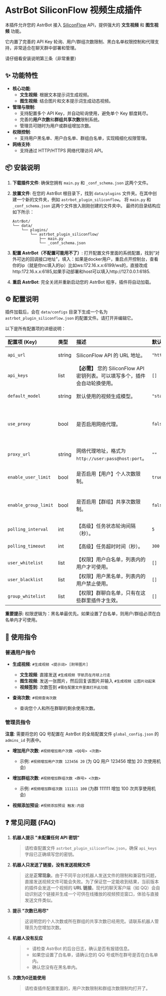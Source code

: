 # AstrBot SiliconFlow 视频生成插件

本插件允许您的 AstrBot 接入 [SiliconFlow](https://siliconflow.cn/) API，提供强大的 **文生视频** 和 **图生视频** 功能。

它内置了完善的 API Key 轮询、用户/群组次数限制、黑白名单权限控制和代理支持，非常适合在聊天群中部署和管理。

请仔细看安装说明第三条（非常重要）
## ✨ 功能特性

- **核心功能**:
  - **文生视频**: 根据文本提示词生成视频。
  - **图生视频**: 结合图片和文本提示词生成动态视频。
- **管理与限制**:
  - 支持配置多个 API Key，并自动轮询使用，避免单个 Key 额度耗尽。
  - 完善的**用户次数**和**群组共享次数**限制系统。
  - 管理员可随时为用户或群组增加次数。
- **权限控制**:
  - 支持用户黑名单、用户白名单、群组白名单，实现精细化权限管理。
- **网络支持**:
  - 支持通过 HTTP/HTTPS 网络代理访问 API。

## 📦 安装说明

1.  **下载插件文件**:
    确保您拥有 `main.py` 和 `_conf_schema.json` 这两个文件。

2.  **放置文件**:
    在您的 AstrBot 根目录下，找到 `data/plugins` 文件夹。在其中创建一个新的文件夹，例如 `astrbot_plugin_siliconflow`。
    将 `main.py` 和 `_conf_schema.json` 这两个文件放入刚刚创建的文件夹中。
    最终的目录结构应如下所示：
    ```
    AstrBot/
    └── data/
        └── plugins/
            └── astrbot_plugin_siliconflow/
                ├── main.py
                └── _conf_schema.json
    ```
3.  **配置 AstrBot（不配置可能用不了）**:
   打开配置文件里面的系统配置，找到“对外可达的回调接口地址”，填入：如果是docker用户，重启点开控制台，查看你的ip（就是你nc填入的ip）比如ws:172.16.x.x:6199/ws的，直接改成http:172.16.x.x:6185,如果手动部署和host可以填入http://127.0.0.1:6185.
4.  **重启 AstrBot**:
    完全关闭并重新启动您的 AstrBot 程序，插件将自动加载。

## ⚙️ 配置说明

插件加载后，会在 `data/configs` 目录下生成一个名为 `astrbot_plugin_siliconflow.json` 的配置文件。请打开并编辑它。

以下是所有配置项的详细说明：

| 配置项 (Key) | 类型 | 描述 | 默认值 | 示例/备注 |
| :--- | :--- | :--- | :--- | :--- |
| `api_url` | string | SiliconFlow API 的 URL 地址。 | `"https://api.siliconflow.cn"` | 通常无需修改。 |
| `api_keys` | list | **【必需】** 您的 SiliconFlow API 密钥列表。可以填写多个，插件会自动轮换使用。 | `[]` | `["sk-key1", "sk-key2"]` |
| `default_model` | string | 默认使用的视频生成模型。 | `"stabilityai/..."` | 通常无需修改。 |
| `use_proxy` | bool | 是否启用网络代理。 | `false` | 如果您的服务器无法直连 API，请设为 `true`。 |
| `proxy_url` | string | 网络代理地址，格式为 `http://user:pass@host:port`。 | `""` | `use_proxy` 为 `true` 时生效。 |
| `enable_user_limit`| bool | 是否启用【用户】个人次数限制。 | `true` | 推荐保持开启，避免滥用。 |
| `enable_group_limit`| bool | 是否启用【群组】共享次数限制。 | `false` | 开启后，群内任何人使用都会消耗群次数。 |
| `polling_interval`| int | 【高级】任务状态轮询间隔（秒）。 | `5` | 通常无需修改。 |
| `polling_timeout` | int | 【高级】任务超时时间（秒）。 | `300` | 通常无需修改。 |
| `user_whitelist` | list | 【权限】用户白名单，列表内的用户才可使用。 | `[]` | `["10001", "12345"]` |
| `user_blacklist` | list | 【权限】用户黑名单，列表内的用户禁止使用。 | `[]` | `["54321"]` |
| `group_whitelist` | list | 【权限】群聊白名单，只有在这些群里插件才生效。| `[]` | `["111111", "222222"]` |

**重要提示**: 权限逻辑为：黑名单最优先。如果设置了白名单，则用户/群组必须在白名单内才可使用。

## 🚀 使用指令

### 普通用户指令

-   **生成视频**: `#生成视频 <提示词> [附带图片]`
    -   **文生视频**: 直接发送 `#生成视频 宇航员在月球上行走`
    -   **图生视频**: 发送一张图片，然后回复该图片并输入 `#生成视频 让图片动起来`
    -   **视频签到**: 次数签到 `#需在配置文件里面打开此功能 `

-   **查询次数**: `#视频查询次数`
    -   查询您个人和所在群聊的剩余使用次数。

### 管理员指令

**注意**: 需要将您的 QQ 号配置在 AstrBot 的全局配置文件 `global_config.json` 的 `admins_id` 列表中。

-   **增加用户次数**: `#视频增加用户次数 <QQ号> <次数>`
    -   示例: `#视频增加用户次数 123456 20` (为 QQ 用户 123456 增加 20 次使用机会)

-   **增加群组次数**: `#视频增加群组次数 <群号> <次数>`
    -   示例: `#视频增加群组次数 111111 100` (为群 111111 增加 100 次共享使用机会)
  
-   **视频添加预设**: `#视频添加预设 触发:内容`
## ❓ 常见问题 (FAQ)

1.  **机器人提示 "未配置任何 API 密钥"**
    > 请检查配置文件 `astrbot_plugin_siliconflow.json`，确保 `api_keys` 字段已正确填写您的密钥。

2.  **机器人只发送了链接，没有发送视频文件**
    > 这是**正常现象**。由于不同平台对机器人发送文件的限制和兼容性问题，直接发送视频文件可能会失败。为了保证您一定能收到结果，当前版本的插件会发送一个视频的 **URL 链接**。现代的聊天客户端（如 QQ）会自动识别这个链接并生成一个可供在线播放的视频预览窗口，体验与直接发送文件类似。

3.  **提示 "次数已用尽"**
    > 这说明您的个人次数或所在群组的共享次数已经用完。请联系机器人管理员为您增加次数。

4.  **机器人没有反应**
    > -   请检查 AstrBot 的后台日志，确认是否有报错信息。
    > -   如果您设置了白名单，请确认您的 QQ 号或所在群号是否在白名单内。
    > -   确认您没有在黑名单内。
5.  **次数为0还能使用**
    > 请检查插件配置里面的，用户次数限制和群组次数限制均打开了。
